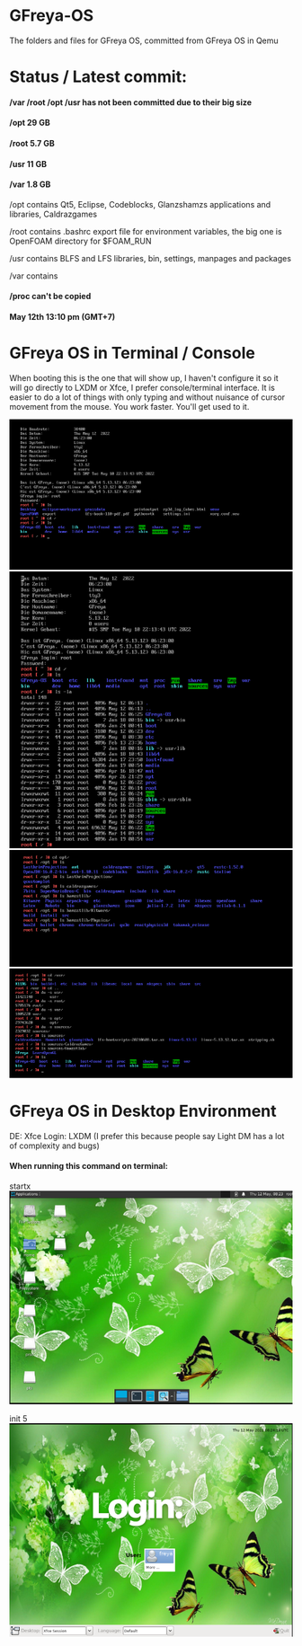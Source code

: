 # GFreya-OS
The folders and files for GFreya OS, committed from GFreya OS in Qemu 

# Status / Latest commit:
#### /var /root /opt /usr has not been committed due to their big size

#### /opt 29 GB
#### /root 5.7 GB
#### /usr 11 GB
#### /var 1.8 GB

/opt contains Qt5, Eclipse, Codeblocks, Glanzshamzs applications and libraries, Caldrazgames

/root contains .bashrc export file for environment variables, the big one is OpenFOAM directory for $FOAM_RUN

/usr contains BLFS and LFS libraries, bin, settings, manpages and packages

/var contains 

#### /proc can't be copied

#### May 12th 13:10 pm (GMT+7)

# GFreya OS in Terminal / Console
When booting this is the one that will show up, I haven't configure it so it will go directly to LXDM or Xfce, I prefer console/terminal interface.
It is easier to do a lot of things with only typing and without nuisance of cursor movement from the mouse. You work faster. You'll get used to it.

![GFreya OS1](GFreyaOS1.png)
![GFreya OS2](GFreyaOS2.png)
![GFreya OS3](GFreyaOS3.png)
![GFreya OS4](GFreyaOS4.png)

# GFreya OS in Desktop Environment

DE: Xfce
Login: LXDM (I prefer this because people say Light DM has a lot of complexity and bugs)

#### When running this command on terminal:
  startx
![GFreya OS5](GFreyaOS5.png)

  init 5
![GFreya OS6](GFreyaOS6.png)
